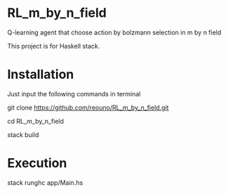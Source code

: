 # RL_m_by_n_field
Q-learning agent that choose action by bolzmann selection in m by n field

This project is for Haskell stack.
 
 
Installation
============

Just input the following commands in terminal

git clone https://github.com/reouno/RL_m_by_n_field.git

cd RL_m_by_n_field

stack build

Execution
=========

stack runghc app/Main.hs
